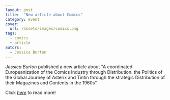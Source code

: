 ```yaml
---
layout: post
title:  "New article about Comics"
category: event
cover:
  url: /assets/images/comics.png
tags:
  - comics
  - article
autors:
  - Jessica Burton
---
```


*Jessica Burton* published a new article about "A coordinated Europeanization of the Comics Industry through Distribution. the Politics of the Global Journey of Asterix and Tintin through the strategic Distribution of their Magazines and Contents in the 1960s"

<!-- more -->

Click [*here*](https://www.on-culture.org/journal/issue-8/europeanization-comics-industry/) to read more!
